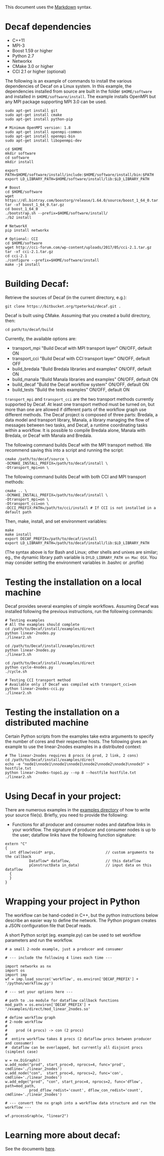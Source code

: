 This document uses the [Markdown](http://daringfireball.net/projects/markdown/) syntax.

# Decaf dependencies

- C++11
- MPI-3
- Boost 1.59 or higher
- Python 2.7
- Networkx
- CMake 3.0 or higher
- CCI 2.1 or higher (optional)

The following is an example of commands to install the various dependencies of
Decaf on a Linux system. In this example, the dependencies installed from source are built in the
folder ```$HOME/software``` and installed in ```$HOME/software/install```. The
example installs OpenMPI but any MPI package supporting MPI 3.0 can be used.

```
sudo apt-get install git
sudo apt-get install cmake
sudo apt-get install python-pip

# Minimum OpenMPI version: 1.8
sudo apt-get install openmpi-common
sudo apt-get install openmpi-bin
sudo apt-get install libopenmpi-dev

cd $HOME
mkdir software
cd software
mkdir install

export PATH=$HOME/software/install/include:$HOME/software/install/bin:$PATH
export LD_LIBRARY_PATH=$HOME/software/install/lib:$LD_LIBRARY_PATH

# Boost
cd $HOME/software
wget https://dl.bintray.com/boostorg/release/1.64.0/source/boost_1_64_0.tar.gz
tar -xf boost_1_64_0.tar.gz
cd boost_1_64_0
./bootstrap.sh --prefix=$HOME/software/install/
./b2 install

# NetworkX
pip install networkx

# Optional: CCI
cd $HOME/software
wget http://cci-forum.com/wp-content/uploads/2017/05/cci-2.1.tar.gz
tar -xf cci-2.1.tar.gz
cd cci-2.1
./configure --prefix=$HOME/software/install
make -j4 install
```

# Building Decaf:

Retrieve the sources of Decaf (in the current directory, e.g.):
```
git clone https://bitbucket.org/tpeterka1/decaf.git .
```

Decaf is built using CMake. Assuming that you created a build directory, then:
```
cd path/to/decaf/build
```

Currently, the available options are:

- transport_mpi      "Build Decaf with MPI transport layer"          ON/OFF, default ON
- transport_cci      "Build Decaf with CCI transport layer"          ON/OFF, default OFF
- build_bredala      "Build Bredala libraries and examples"          ON/OFF, default ON
- build_manala       "Build Manala libraries and examples"           ON/OFF, default ON
- build_decaf        "Build the Decaf workflow system"               ON/OFF, default ON
- build_tests        "Build the tests examples"                      ON/OFF, default ON

```transport_mpi``` and ```transport_cci``` are the two transport methods
currently supported by Decaf. At least one transport method must be turned on,
but more than one are allowed if different parts of the workflow graph use
different methods.
The Decaf project is composed of three parts: Bredala, a data model and
transport library, Manala, a library managing the flow of messages between two
tasks, and Decaf, a runtime coordinating tasks within a workflow. It is possible
to compile Bredala alone, Manala with Bredala, or Decaf with Manala and Bredala. 

The following command builds Decaf with the MPI transport method. We recommend saving this into a script and running the script:

```
cmake /path/to/decaf/source \
-DCMAKE_INSTALL_PREFIX=/path/to/decaf/install \
-Dtransport_mpi=on \
```

The following command builds Decaf with both CCI and MPI transport methods:
```
cmake .. \
-DCMAKE_INSTALL_PREFIX=/path/to/decaf/install \
-Dtransport_mpi=on \
-Dtransport_cci=on \
-DCCI_PREFIX:PATH=/path/to/cci/install # If CCI is not installed in a default path
```

Then, make, install, and set environment variables:
```
make
make install
export DECAF_PREFIX=/path/to/decaf/install
export LD_LIBRARY_PATH=/path/to/decaf/install/lib:$LD_LIBRARY_PATH
```
(The syntax above is for Bash and Linux; other shells and unixes are similar;
eg., the dynamic library path variable is ```DYLD_LIBRARY_PATH on Mac OSX```.
You may consider setting the environment variables in .bashrc or .profile)

# Testing the installation on a local machine

Decaf provides several examples of simple workflows. Assuming Decaf was installed following the previous instructions, run the following commands:
```
# Testing examples
# All the examples should complete
cd /path/to/Decaf/install/examples/direct
python linear-2nodes.py
./linear2.sh

cd /path/to/Decaf/install/examples/direct
python linear-3nodes.py
./linear3.sh

cd /path/to/Decaf/install/examples/direct
python cycle-4nodes.py
./cycle.sh

# Testing CCI transport method
# Available only if Decaf was compiled with transport_cci=on
python linear-2nodes-cci.py
./linear2.sh

```
# Testing the installation on a distributed machine

Certain Python scripts from the examples take extra arguments to specify the
number of cores and their respective hosts. The following gives an example to
use the linear-2nodes examples in a distributed context:

```
# The linear-2nodes requires 8 procs (4 prod, 2 link, 2 cons)
cd /path/to/Decaf/install/examples/direct
echo -e "node1\nnode1\nnode1\nnode1\nnode2\nnode2\nnode3\nnode3" > hostfile.txt
python linear-2nodes-topo1.py --np 8 --hostfile hostfile.txt
./linear2.sh
```


# Using Decaf in your project:

There are numerous examples in the
[examples directory](https://bitbucket.org/tpeterka1/decaf/raw/master/examples) of how to
write your source file(s). Briefly, you need to provide the following:

- Functions for all producer and consumer nodes and dataflow links in your
  workflow. The signature of producer and consumer nodes is up to the user;
  dataflow links have the following function signature:
```{.cpp}
extern "C"
{
  int dflow(void* args,                       // custom arguments to the callback
           Dataflow* dataflow,                // this dataflow
           pConstructData in_data)            // input data on this dataflow
  {
  }
}
```

# Wrapping your project in Python

The workflow can be hand-coded in C++, but the python instructions below
describe an easier way to define the network. The Python program creates a JSON
configuration file that Decaf reads.

A short Python script (eg. example.py) can be used to set workflow parameters and run the workflow.
```{python}
# a small 2-node example, just a producer and consumer

# --- include the following 4 lines each time ---

import networkx as nx
import os
import imp
wf = imp.load_source('workflow', os.environ['DECAF_PREFIX'] + '/python/workflow.py')

# --- set your options here ---

# path to .so module for dataflow callback functions
mod_path = os.environ['DECAF_PREFIX'] + '/examples/direct/mod_linear_2nodes.so'

# define workflow graph
# 2-node workflow
#
#    prod (4 procs) -> con (2 procs)
#
#  entire workflow takes 8 procs (2 dataflow procs between producer and consumer)
#  dataflow can be overlapped, but currently all disjoint procs (simplest case)

w = nx.DiGraph()
w.add_node("prod", start_proc=0, nprocs=4, func='prod', cmdline='./linear_2nodes')
w.add_node("con",  start_proc=6, nprocs=2, func='con', cmdline='./linear_2nodes')
w.add_edge("prod", "con", start_proc=4, nprocs=2, func='dflow', path=mod_path,
           prod_dflow_redist='count', dflow_con_redist='count', cmdline='./linear_2nodes')

# --- convert the nx graph into a workflow data structure and run the workflow ---

wf.processGraph(w, "linear2")
```

# Learning more about decaf:

See the documents [here](https://bitbucket.org/tpeterka1/decaf/wiki/public-docs/public-docs.md).

